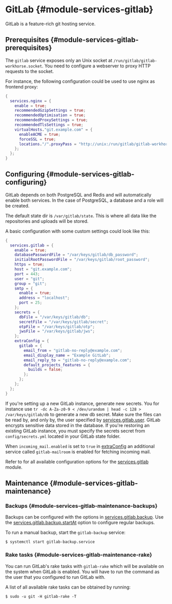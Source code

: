 # GitLab {#module-services-gitlab}

GitLab is a feature-rich git hosting service.

## Prerequisites {#module-services-gitlab-prerequisites}

The `gitlab` service exposes only an Unix socket at
`/run/gitlab/gitlab-workhorse.socket`. You need to
configure a webserver to proxy HTTP requests to the socket.

For instance, the following configuration could be used to use nginx as
frontend proxy:
```nix
{
  services.nginx = {
    enable = true;
    recommendedGzipSettings = true;
    recommendedOptimisation = true;
    recommendedProxySettings = true;
    recommendedTlsSettings = true;
    virtualHosts."git.example.com" = {
      enableACME = true;
      forceSSL = true;
      locations."/".proxyPass = "http://unix:/run/gitlab/gitlab-workhorse.socket";
    };
  };
}
```

## Configuring {#module-services-gitlab-configuring}

GitLab depends on both PostgreSQL and Redis and will automatically enable
both services. In the case of PostgreSQL, a database and a role will be
created.

The default state dir is `/var/gitlab/state`. This is where
all data like the repositories and uploads will be stored.

A basic configuration with some custom settings could look like this:
```nix
{
  services.gitlab = {
    enable = true;
    databasePasswordFile = "/var/keys/gitlab/db_password";
    initialRootPasswordFile = "/var/keys/gitlab/root_password";
    https = true;
    host = "git.example.com";
    port = 443;
    user = "git";
    group = "git";
    smtp = {
      enable = true;
      address = "localhost";
      port = 25;
    };
    secrets = {
      dbFile = "/var/keys/gitlab/db";
      secretFile = "/var/keys/gitlab/secret";
      otpFile = "/var/keys/gitlab/otp";
      jwsFile = "/var/keys/gitlab/jws";
    };
    extraConfig = {
      gitlab = {
        email_from = "gitlab-no-reply@example.com";
        email_display_name = "Example GitLab";
        email_reply_to = "gitlab-no-reply@example.com";
        default_projects_features = {
          builds = false;
        };
      };
    };
  };
}
```

If you're setting up a new GitLab instance, generate new
secrets. You for instance use
`tr -dc A-Za-z0-9 < /dev/urandom | head -c 128 > /var/keys/gitlab/db` to
generate a new db secret. Make sure the files can be read by, and
only by, the user specified by
[services.gitlab.user](#opt-services.gitlab.user). GitLab
encrypts sensitive data stored in the database. If you're restoring
an existing GitLab instance, you must specify the secrets secret
from `config/secrets.yml` located in your GitLab
state folder.

When `incoming_mail.enabled` is set to `true`
in [extraConfig](#opt-services.gitlab.extraConfig) an additional
service called `gitlab-mailroom` is enabled for fetching incoming mail.

Refer to [](#ch-options) for all available configuration
options for the [services.gitlab](#opt-services.gitlab.enable) module.

## Maintenance {#module-services-gitlab-maintenance}

### Backups {#module-services-gitlab-maintenance-backups}

Backups can be configured with the options in
[services.gitlab.backup](#opt-services.gitlab.backup.keepTime). Use
the [services.gitlab.backup.startAt](#opt-services.gitlab.backup.startAt)
option to configure regular backups.

To run a manual backup, start the `gitlab-backup` service:
```ShellSession
$ systemctl start gitlab-backup.service
```

### Rake tasks {#module-services-gitlab-maintenance-rake}

You can run GitLab's rake tasks with `gitlab-rake`
which will be available on the system when GitLab is enabled. You
will have to run the command as the user that you configured to run
GitLab with.

A list of all available rake tasks can be obtained by running:
```ShellSession
$ sudo -u git -H gitlab-rake -T
```
